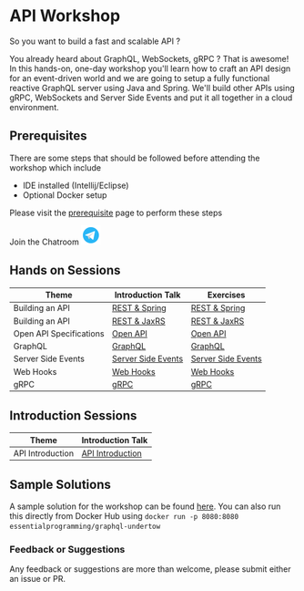 # API Workshop

So you want to build a fast and scalable API ? 

You already heard about GraphQL, WebSockets, gRPC ? That is awesome!  In this hands-on, one-day workshop you'll learn how to craft an API design for an event-driven world
and  we are going to setup a fully functional reactive GraphQL server using Java and Spring. We'll build other APIs using gRPC, WebSockets and Server Side Events and put it all together in a cloud environment. 

## Prerequisites 

There are some steps that should be followed before attending the workshop which include
* IDE installed (Intellij/Eclipse) 
* Optional Docker setup

Please visit the [prerequisite](prerequisites/README.md) page to perform these steps

Join the Chatroom [![Telegram](presentations/icons8-telegram-app-34.png)](https://t.me/joinchat/AAAAAFAlpDkj1HhawLA8sQ)

## Hands on Sessions

| Theme                         | Introduction Talk                                           | Exercises                                               |
|-------------------------------|----------------------------------------------------------   |------------------------------------------------------- |
| Building an API               | [REST & Spring](/presentations/designing-restful-apis.pdf)  | [REST & Spring](/01-project-structure/README.md)      |
| Building an API               | [REST & JaxRS](/presentations/JAX-RS.pdf)                   |[REST & JaxRS](/01-project-structure/README.md)                                |
| Open API Specifications       | [Open API](/presentations/open-api.pdf)                    | [Open API](/02-open-api/README.md)                     | 
| GraphQL                       | [GraphQL](/presentations/GraphQL.pdf)                      | [GraphQL](/03-graphql/README.md) |
| Server Side Events            | [Server Side Events](/04-server-side-events/README.md)     | [Server Side Events](https://github.com/essentialprogramming/undertow-spring-sse)        |
|Web Hooks                      | [Web Hooks](/05-web-hooks/webhooks.pdf)                    | [Web Hooks](/05-web-hooks/README.md)                                       |
|gRPC                           | [gRPC](/06-gRPC/grpc.pdf)                                  |[gRPC](https://github.com/essentialprogramming/grpc-example) |

## Introduction Sessions

| Theme                         | Introduction Talk                                     |  
| ----------------------------- | ----------------------------------------------------- | 
| API Introduction                  | [API Introduction](/presentations/API-Introduction.pdf) 


## Sample Solutions

A sample solution for the workshop can be found [here](https://github.com/essentialprogramming/graphql-undertow). You can also run this directly from Docker Hub using `docker run -p 8080:8080 essentialprogramming/graphql-undertow`

### Feedback or Suggestions

Any feedback or suggestions are more than welcome, please submit either an issue or PR. 
